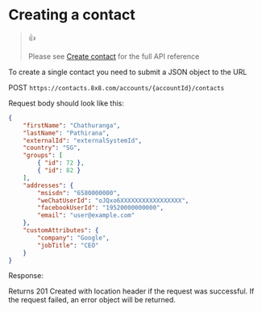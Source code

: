 # Creating a contact

> 👍
>
> Please see [Create contact](/connect/reference/create-contact) for the full API reference
>
>

To create a single contact you need to submit a JSON object to the URL  

POST `https://contacts.8x8.com/accounts/{accountId}/contacts`

Request body should look like this:

```json
{
    "firstName": "Chathuranga",
    "lastName": "Pathirana",
    "externalId": "externalSystemId",
    "country": "SG",
    "groups": [
        { "id": 72 },
        { "id": 82 }
    ],
    "addresses": {
        "msisdn": "6580000000",
        "weChatUserId": "oJQxo6XXXXXXXXXXXXXXXXX",
        "facebookUserId": "19520000000000",
        "email": "user@example.com"
    },
    "customAttributes": {
        "company": "Google",
        "jobTitle": "CEO"
    }
}

```

Response:  

Returns 201 Created with location header if the request was successful. If the request failed, an error object will be returned.
